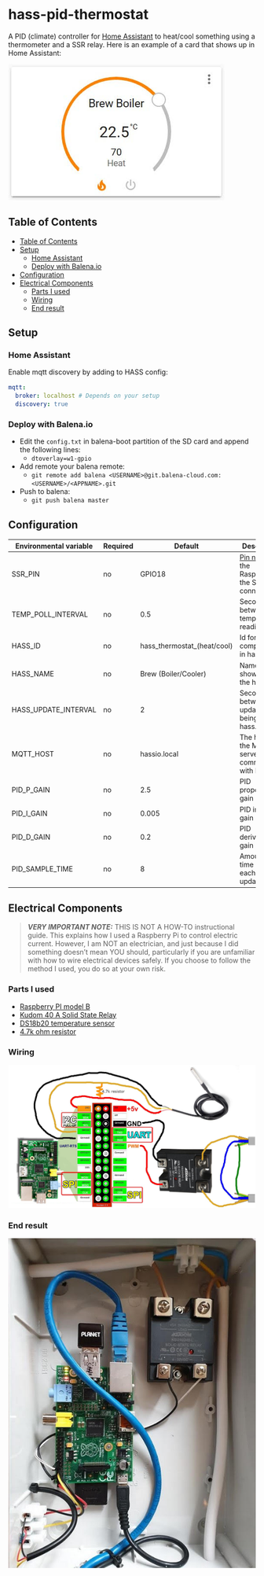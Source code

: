 <h1>hass-pid-thermostat</h1>

A PID (climate) controller for [Home Assistant](https://www.home-assistant.io/) to heat/cool something using a thermometer and a SSR relay. Here is an example of a card that shows up in Home Assistant:

![Card](docs/hass_card.jpg)

## Table of Contents

- [Table of Contents](#table-of-contents)
- [Setup](#setup)
  - [Home Assistant](#home-assistant)
  - [Deploy with Balena.io](#deploy-with-balenaio)
- [Configuration](#configuration)
- [Electrical Components](#electrical-components)
  - [Parts I used](#parts-i-used)
  - [Wiring](#wiring)
  - [End result](#end-result)

## Setup

### Home Assistant

Enable mqtt discovery by adding to HASS config:

```yaml
mqtt:
  broker: localhost # Depends on your setup
  discovery: true
```

### Deploy with Balena.io

* Edit the `config.txt` in balena-boot partition of the SD card and append the following lines:
    * `dtoverlay=w1-gpio`
* Add remote your balena remote:
    * `git remote add balena <USERNAME>@git.balena-cloud.com:<USERNAME>/<APPNAME>.git`
* Push to balena:
    * `git push balena master`

## Configuration

| Environmental variable | Required | Default                     | Description                                                                                                                  |
| ---------------------- | -------- | --------------------------- | ---------------------------------------------------------------------------------------------------------------------------- |
| SSR_PIN                | no       | GPIO18                      | [Pin name](https://gpiozero.readthedocs.io/en/stable/recipes.html#pin-numbering) on the Raspberry PI the SSR is connected to |
| TEMP_POLL_INTERVAL     | no       | 0.5                         | Seconds between new temperature readings                                                                                     |
| HASS_ID                | no       | hass_thermostat_(heat/cool) | Id for component in hass.io                                                                                                  |
| HASS_NAME              | no       | Brew (Boiler/Cooler)        | Name that show up in the hass.io UI                                                                                          |
| HASS_UPDATE_INTERVAL   | no       | 2                           | Seconds between updates being sent to hass.io                                                                                |
| MQTT_HOST              | no       | hassio.local                | The host of the MQTT server to communicate with hass.io                                                                      |
| PID_P_GAIN             | no       | 2.5                         | PID proportional gain                                                                                                        |
| PID_I_GAIN             | no       | 0.005                       | PID integral gain                                                                                                            |
| PID_D_GAIN             | no       | 0.2                         | PID derivative gain                                                                                                          |
| PID_SAMPLE_TIME        | no       | 8                           | Amount of time between each PID update                                                                                       |

## Electrical Components

> **_VERY IMPORTANT NOTE:_**  THIS IS NOT A HOW-TO instructional guide. This explains how I used a Raspberry Pi to control electric current. However, I am NOT an electrician, and just because I did something doesn’t mean YOU should, particularly if you are unfamiliar with how to wire electrical devices safely. If you choose to follow the method I used, you do so at your own risk.

### Parts I used

* [Raspberry PI model B](https://www.google.com/search?q=Raspberry+PI+Model+B)
* [Kudom 40 A Solid State Relay](https://www.google.com/search?q=Kudom+40+A+Solid+State+Relay)
* [DS18b20 temperature sensor](https://www.google.com/search?q=ds18b20+temperature+sensor)
* [4.7k ohm resistor](https://www.google.com/search?q=4.7k+ohm+resistor)

### Wiring

![Wiring1](docs/wiring1.jpg)

### End result

![Wiring2](docs/wiring2.jpg)